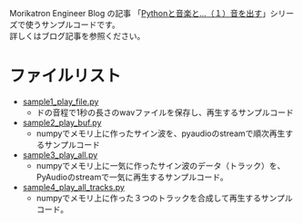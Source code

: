 Morikatron Engineer Blog の記事 「[Pythonと音楽と...（１）音を出す](https://tech.morikatron.ai/entry/2020/12/31/100000)」シリーズで使うサンプルコードです。  
詳しくはブログ記事を参照ください。

# ファイルリスト
* [sample1_play_file.py](sample1_play_file.py)
  * ドの音程で1秒の長さのwavファイルを保存し、再生するサンプルコード
* [sample2_play_buf.py](sample2_play_buf.py)
  * numpyでメモリ上に作ったサイン波を、pyaudioのstreamで順次再生するサンプルコード
* [sample3_play_all.py](sample3_play_all.py)
  * numpyでメモリ上に一気に作ったサイン波のデータ（トラック）を、PyAudioのstreamで一気に再生するサンプルコード。
* [sample4_play_all_tracks.py](sample4_play_all_tracks.py)
  * numpyでメモリ上に作った３つのトラックを合成して再生するサンプルコード。
